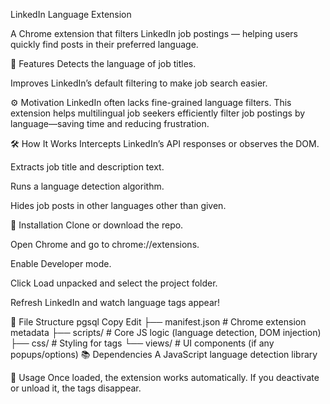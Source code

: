 LinkedIn Language Extension

A Chrome extension that filters LinkedIn job postings — helping users quickly find posts in their preferred language.

🚀 Features
Detects the language of job titles.

Improves LinkedIn’s default filtering to make job search easier.

⚙️ Motivation
LinkedIn often lacks fine-grained language filters. This extension helps multilingual job seekers efficiently filter job postings by language—saving time and reducing frustration.

🛠️ How It Works
Intercepts LinkedIn’s API responses or observes the DOM.

Extracts job title and description text.

Runs a language detection algorithm.

Hides job posts in other languages other than given.

🔧 Installation
Clone or download the repo.

Open Chrome and go to chrome://extensions.

Enable Developer mode.

Click Load unpacked and select the project folder.

Refresh LinkedIn and watch language tags appear!

📂 File Structure
pgsql
Copy
Edit
├── manifest.json       # Chrome extension metadata
├── scripts/            # Core JS logic (language detection, DOM injection)
├── css/                # Styling for tags
└── views/              # UI components (if any popups/options)
📚 Dependencies
A JavaScript language detection library


🔧 Usage
Once loaded, the extension works automatically. If you deactivate or unload it, the tags disappear.
